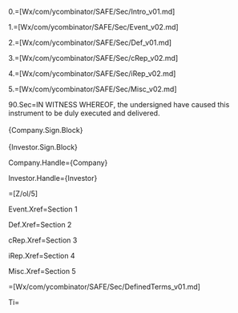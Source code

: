 0.=[Wx/com/ycombinator/SAFE/Sec/Intro_v01.md]

1.=[Wx/com/ycombinator/SAFE/Sec/Event_v02.md]

2.=[Wx/com/ycombinator/SAFE/Sec/Def_v01.md]

3.=[Wx/com/ycombinator/SAFE/Sec/cRep_v02.md]

4.=[Wx/com/ycombinator/SAFE/Sec/iRep_v02.md]

5.=[Wx/com/ycombinator/SAFE/Sec/Misc_v02.md]

90.Sec=IN WITNESS WHEREOF, the undersigned have caused this instrument to be duly executed and delivered.<br><br>{Company.Sign.Block}<br><br>{Investor.Sign.Block}
  
Company.Handle={Company}

Investor.Handle={Investor}

=[Z/ol/5]

Event.Xref=Section 1

Def.Xref=Section 2

cRep.Xref=Section 3

iRep.Xref=Section 4

Misc.Xref=Section 5

=[Wx/com/ycombinator/SAFE/Sec/DefinedTerms_v01.md]

Ti=</i>